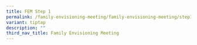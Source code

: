 ```yaml
---
title: FEM Step 1
permalink: /family-envisioning-meeting/family-envisioning-meeting/step1/
variant: tiptap
description: ""
third_nav_title: Family Envisioning Meeting
---
```

<p></p>